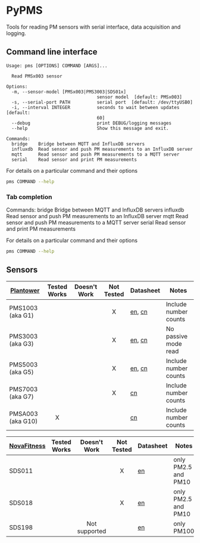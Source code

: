 # PyPMS

Tools for reading PM sensors with serial interface, data acquisition and logging.

## Command line interface

```man
Usage: pms [OPTIONS] COMMAND [ARGS]...

  Read PMSx003 sensor

Options:
  -m, --sensor-model [PMSx003|PMS3003|SDS01x]
                                  sensor model  [default: PMSx003]
  -s, --serial-port PATH          serial port  [default: /dev/ttyUSB0]
  -i, --interval INTEGER          seconds to wait between updates  [default:
                                  60]
  --debug                         print DEBUG/logging messages
  --help                          Show this message and exit.

Commands:
  bridge    Bridge between MQTT and InfluxDB servers
  influxdb  Read sensor and push PM measurements to an InfluxDB server
  mqtt      Read sensor and push PM measurements to a MQTT server
  serial    Read sensor and print PM measurements
```

For details on a particular command and their options

```bash
pms COMMAND --help
```

### Tab completion

Commands:
  bridge    Bridge between MQTT and InfluxDB servers
  influxdb  Read sensor and push PM measurements to an InfluxDB server
  mqtt      Read sensor and push PM measurements to a MQTT server
  serial    Read sensor and print PM measurements

For details on a particular command and their options

```bash
pms COMMAND --help
```

## Sensors

| [Plantower][]     | Tested Works | Doesn't Work | Not Tested | Datasheet                     | Notes                 |
| ----------------- | :----------: | :----------: | :--------: | ----------------------------- | --------------------- |
| PMS1003 (aka G1)  |              |              |     X      | [en][g1_aqmd],  [cn][g1_lcsc] | Include number counts |
| PMS3003 (aka G3)  |              |              |     X      | [en][g3_aqmon], [cn][g3_lcsc] | No passive mode read  |
| PMS5003 (aka G5)  |              |              |     X      | [en][g5_aqmd],  [cn][g5_lcsc] | Include number counts |
| PMS7003 (aka G7)  |              |              |     X      | [cn][g7_lcsc]                 | Include number counts |
| PMSA003 (aka G10) |      X       |              |            | [cn][gA_lcsc]                 | Include number counts |

[plantower]: http://www.plantower.com/
[g1_aqmd]:    http://www.aqmd.gov/docs/default-source/aq-spec/resources-page/plantower-pms1003-manual_v2-5.pdf?sfvrsn=2
[g5_aqmd]:    http://www.aqmd.gov/docs/default-source/aq-spec/resources-page/plantower-pms5003-manual_v2-3.pdf?sfvrsn=2
[g3_aqmon]:   https://github.com/avaldebe/AQmon/raw/master/Documents/PMS3003_LOGOELE.pdf
[g5_aqmon]:   https://github.com/avaldebe/AQmon/raw/master/Documents/PMS5003_LOGOELE.pdf
[g1_lcsc]:    https://datasheet.lcsc.com/szlcsc/PMS1003_C89289.pdf
[g3_lcsc]:    https://datasheet.lcsc.com/szlcsc/PMS3003_C87024.pdf
[g5_lcsc]:    https://datasheet.lcsc.com/szlcsc/PMS5003_C91431.pdf
[g7_lcsc]:    https://datasheet.lcsc.com/szlcsc/PMS7003_C84815.pdf
[gA_lcsc]:    https://datasheet.lcsc.com/szlcsc/PMSA003-A_C132744.pdf

| [NovaFitness][] | Tested Works | Doesn't Work  | Not Tested | Datasheet    | Notes               |
| --------------- | :----------: | :-----------: | :--------: | ------------ | ------------------- |
| SDS011          |              |               |     X      | [en][SDS011] | only PM2.5 and PM10 |
| SDS018          |              |               |     X      | [en][SDS018] | only PM2.5 and PM10 |
| SDS198          |              | Not supported |            | [en][SDS198] | only PM100          |

[NovaFitness]: http://inovafitness.com/en/a/index.html
[SDS011]: https://www-sd-nf.oss-cn-beijing.aliyuncs.com/官网下载/SDS011%20laser%20PM2.5%20sensor%20specification-V1.3.pdf
[SDS018]: https://www-sd-nf.oss-cn-beijing.aliyuncs.com/官网下载/SDS018%20Laser%20PM2.5%20Product%20Spec%20V1.5.pdf
[SDS198]: https://www-sd-nf.oss-cn-beijing.aliyuncs.com/官网下载/SDS198%20laser%20PM100%20sensor%20specification-V1.2.pdf
